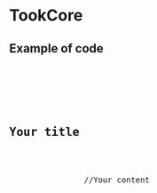# TookCore

<h2>Example of code</h2>

<pre>
    <div class="container">
        <div class="block two first">
            <h2>Your title</h2>
            <div class="wrap">
                //Your content
            </div>
        </div>
    </div>
</pre>
